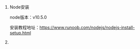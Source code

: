 1. Node安装

   node版本：v10.5.0

   安装教程地址：https://www.runoob.com/nodejs/nodejs-install-setup.html

2. 





